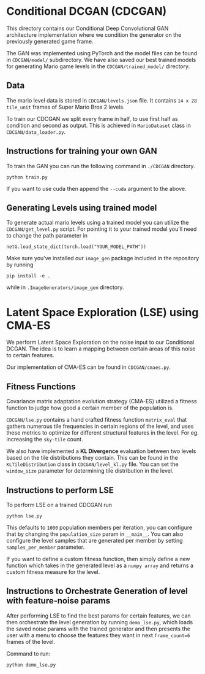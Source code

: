 # Conditional DCGAN (CDCGAN)

This directory contains our Conditional Deep Convolutional GAN architecture implementation where we condition the generator on the previously generated game frame.

The GAN was implemented using PyTorch and the model files can be found in `CDCGAN/model/` subdirectory. We have also saved our best trained models for generating Mario game levels in the `CDCGAN/trained_model/` directory.

## Data

The mario level data is stored in `CDCGAN/levels.json` file. It contains `14 x 28 tile_unit` frames of Super Mario Bros 2 levels.

To train our CDCGAN we split every frame in half, to use first half as condition and second as output. This is achieved in `MarioDataset` class in `CDCGAN/data_loader.py`.

## Instructions for training your own GAN

To train the GAN you can run the following command in `./CDCGAN` directory.

```
python train.py
```

If you want to use cuda then append the `--cuda` argument to the above.


## Generating Levels using trained model

To generate actual mario levels using a trained model you can utilize the `CDCGAN/get_level.py`
script. 
For pointing it to your trained model you'll need to change the path parameter in 
```
netG.load_state_dict(torch.load("YOUR_MODEL_PATH"))
```

Make sure you've installed our `image_gen` package included in the repository by running 
```
pip install -e .
```
while in `.ImageGenerators/image_gen` directory.

# Latent Space Exploration (LSE) using CMA-ES

We perform Latent Space Exploration on the noise input to our Conditional DCGAN. The idea is to learn a mapping between certain areas of this noise to certain features. 

Our implementation of CMA-ES can be found in `CDCGAN/cmaes.py`. 

## Fitness Functions
Covariance matrix adaptation evolution strategy (CMA-ES) utilized a fitness function to judge how good a certain member of the population is. 

`CDCGAN/lse.py` contains a hand crafted fitness function `matrix_eval` that gathers numerous tile frequencies in certain regions of the level, and uses these metrics to optimize for different structural features in the level. For eg. increasing the `sky-tile` count. 

We also have implemented a **KL Divergence** evaluation between two levels based on the tile distributions they contain. This can be found in the `KLTileDistribution` class in `CDCGAN/level_kl.py` file. 
You can set the `window_size` parameter for determining tile distribution in the level. 

## Instructions to perform LSE

To perform LSE on a trained CDCGAN run
```
python lse.py
```
This defaults to `1000` population members per iteration, you can configure that by changing the `population_size` param in `__main__`.
You can also configure the level samples that are generated per member by setting `samples_per_member` parameter. 

If you want to define a custom fitness function, then simply define a new function which takes in the generated level as a `numpy array` and returns a custom fitness measure for the level.

## Instructions to Orchestrate Generation of level with feature-noise params

After performing LSE to find the best params for certain features, we can then orchestrate the level generation by running `demo_lse.py`, which loads the saved noise params with the trained generator and then presents the user with a menu to choose the features they want in next `frame_count=6` frames of the level.

Command to run:

```
python demo_lse.py
```
